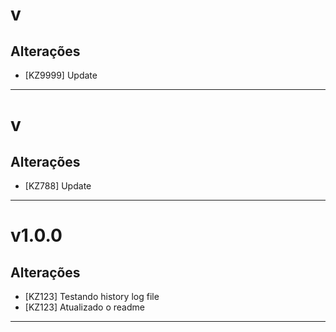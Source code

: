# v

## Alterações
- [KZ9999] Update
---


# v

## Alterações
- [KZ788] Update
---


# v1.0.0

## Alterações
- [KZ123] Testando history log file
- [KZ123] Atualizado o readme

---